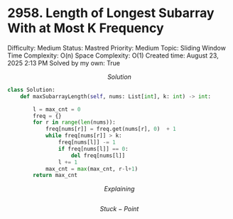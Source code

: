 # 2958. Length of Longest Subarray With at Most K Frequency

Difficulty: Medium
Status: Mastred
Priority: Medium
Topic: Sliding Window
Time Complexity: O(n)
Space Complexity: O(1)
Created time: August 23, 2025 2:13 PM
Solved by my own: True

$$
Solution
$$

```python
class Solution:
    def maxSubarrayLength(self, nums: List[int], k: int) -> int:

        l = max_cnt = 0
        freq = {}
        for r in range(len(nums)):
            freq[nums[r]] = freq.get(nums[r], 0)  + 1
            while freq[nums[r]] > k:
                freq[nums[l]] -= 1
                if freq[nums[l]] == 0:
                    del freq[nums[l]]
                l += 1
            max_cnt = max(max_cnt, r-l+1)
        return max_cnt
```

$$
Explaining
$$

```

```

$$
Stuck-Point
$$

```

```